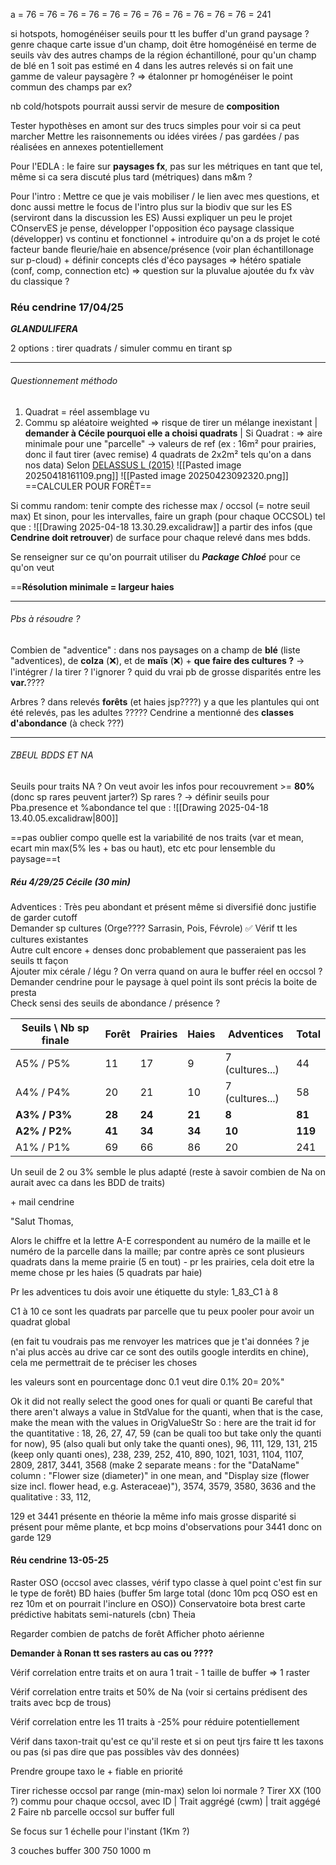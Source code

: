 a = 76 = 76 = 76 = 76 = 76 = 76 = 76 = 76 = 76 = 76 = 76 = 241




si hotspots, homogénéiser seuils pour tt les buffer d'un grand paysage ? genre chaque carte issue d'un champ, doit être homogénéisé en terme de seuils vàv des autres champs de la région échantilloné, pour qu'un champ de blé en 1 soit pas estimé en 4 dans les autres relevés si on fait une gamme de valeur paysagère ? => étalonner pr homogénéiser le point commun des champs par ex?

nb cold/hotspots pourrait aussi servir de mesure de **composition**

Tester hypothèses en amont sur des trucs simples pour voir si ca peut marcher
Mettre les raisonnements ou idées virées / pas gardées / pas réalisées en annexes potentiellement


Pour l'EDLA : le faire sur **paysages fx**, pas sur les métriques en tant que tel, même si ca sera discuté plus tard (métriques) dans m&m ?

Pour l'intro : Mettre ce que je vais mobiliser / le lien avec mes questions, et donc aussi mettre le focus de l'intro plus sur la biodiv que sur les ES (serviront dans la discussion les ES)
Aussi expliquer un peu le projet COnservES je pense, développer l'opposition éco paysage classique (développer) vs continu et fonctionnel + introduire qu'on a ds projet le coté facteur bande fleurie/haie en absence/présence (voir plan échantillonage sur p-cloud) + définir concepts clés d'éco paysages => hétéro spatiale (conf, comp, connection etc) => question sur la pluvalue ajoutée du fx vàv du classique ?




### Réu cendrine 17/04/25

***GLANDULIFERA***


2 options : tirer quadrats / simuler commu en tirant sp

___
###### Questionnement méthodo 

1) Quadrat = réel assemblage vu
2) Commu sp aléatoire weighted => risque de tirer un mélange inexistant | **demander à Cécile pourquoi elle a choisi quadrats** |
Si Quadrat : => aire minimale pour une "parcelle" → valeurs de ref (ex : 16m² pour prairies, donc il faut tirer (avec remise) 4 quadrats de 2x2m² tels qu'on a dans nos data)
Selon [DELASSUS L (2015)](https://www.cbnbrest.fr/pmb_pdf/CBNB_2015_Delassus_60091.pdf)
![[Pasted image 20250418161109.png]]
![[Pasted image 20250423092320.png]]
==CALCULER POUR FORÊT==




Si commu random: tenir compte des richesse max / occsol (= notre seuil max)
Et sinon, pour les intervalles, faire un graph (pour chaque OCCSOL) tel que : 
![[Drawing 2025-04-18 13.30.29.excalidraw]] a partir des infos (que **Cendrine doit retrouver**) de surface pour chaque relevé dans mes bdds.


Se renseigner sur ce qu'on pourrait utiliser du ***Package Chloé*** pour ce qu'on veut

==**Résolution minimale = largeur haies**

______
###### Pbs à résoudre ?

Combien de "adventice" : dans nos paysages on a champ de **blé** (liste "adventices), de **colza** (❌), et de **maïs** (❌)
\+ **que faire des cultures ?** → l'intégrer / la tirer ? l'ignorer ? quid du vrai pb de grosse disparités entre les **var.**????

Arbres ? dans relevés **forêts** (et haies jsp????) y a que les plantules qui ont été relevés, pas les adultes ?????
Cendrine a mentionné des **classes d'abondance** (à check ???)

____
###### ZBEUL BDDS ET NA

Seuils pour traits NA ?
On veut avoir les infos pour recouvrement >= **80%** (donc sp rares peuvent jarter?)
Sp rares ? → définir seuils pour Pba.presence et %abondance tel que :
![[Drawing 2025-04-18 13.40.05.excalidraw|800]]


==pas oublier compo
quelle est la variabilité de nos traits (var et mean, ecart min max(5% les + bas ou haut), etc etc pour lensemble du paysage==t

##### Réu 4/29/25 Cécile (30 min)

Adventices : Très  peu abondant et présent même si diversifié donc justifie de garder cutoff	
Demander sp	cultures (Orge???? Sarrasin, Pois, Févrole) ✅
Vérif tt les cultures existantes	
Autre cult encore + denses donc probablement que passeraient pas les seuils tt façon	
Ajouter mix cérale / légu ?	
On verra quand on aura le buffer réel en occsol ?
Demander cendrine pour le paysage à quel point ils sont précis la boite de presta	
Check sensi des seuils de abondance / présence ?


| Seuils \ Nb sp finale | Forêt  | Prairies | Haies  | Adventices      | Total      |
| --------------------- | ------ | -------- | ------ | --------------- | ---------- |
| A5% / P5%             | 11     | 17       | 9      | 7 (cultures...) | 44         |
| A4% / P4%             | 20     | 21       | 10     | 7 (cultures...) | 58         |
| **A3% / P3%**         | **28** | **24**   | **21** | **8**           | **81<br>** |
| **A2% / P2%**         | **41** | **34**   | **34** | **10**          | **119**    |
| A1% / P1%             | 69     | 66       | 86     | 20              | 241        |
Un seuil de 2 ou 3% semble le plus adapté (reste à savoir combien de Na on aurait avec ca dans les BDD de traits)

\+ mail cendrine
	
"Salut Thomas,

Alors le chiffre et la lettre A-E correspondent au numéro de la maille et le numéro de la parcelle dans la maille; par contre après ce sont plusieurs quadrats dans la meme prairie (5 en tout) - pr les prairies, cela doit etre la meme chose pr les haies (5 quadrats par haie) 

Pr les adventices tu dois avoir une étiquette du style: 1_83_C1 à 8 

C1 à 10 ce sont les quadrats par parcelle que tu peux pooler pour avoir un quadrat global

(en fait tu voudrais pas me renvoyer les matrices que je t'ai données ? je n'ai plus accès au drive car ce sont des outils google interdits en chine), cela me permettrait de te préciser les choses

les valeurs sont en pourcentage donc 0.1 veut dire 0.1% 20= 20%"





Ok it did not really select the good ones for quali or quanti
Be careful that there aren't always a value in StdValue for the quanti, when that is the case, make the mean with the values in OrigValueStr
So : here are the trait id for the quantitative : 18, 26, 27, 47, 59 (can be quali too but take only the quanti for now), 95 (also quali but only take the quanti ones), 96, 111, 129, 131, 215 (keep only quanti ones), 238, 239, 252, 410, 890, 1021, 1031, 1104, 1107, 2809, 2817, 3441, 3568 (make 2 separate means : for the "DataName" column : "Flower size (diameter)" in one mean, and "Display size (flower size incl. flower head, e.g. Asteraceae)"), 3574, 3579, 3580, 3636
and the qualitative : 33, 112,



129 et 3441 présente en théorie la même info mais grosse disparité si présent pour même plante, et bcp moins d'observations pour 3441 donc on garde 129 



#### Réu cendrine 13-05-25

Raster OSO (occsol avec classes,  vérif typo classe à quel point c'est fin sur le type de forêt) 
BD haies (buffer 5m large total (donc 10m pcq OSO est en rez 10m et on pourrait l'inclure en OSO))
Conservatoire bota brest carte prédictive habitats semi-naturels (cbn)
Theia


Regarder combien de patchs de forêt
Afficher photo aérienne 

**Demander à Ronan tt ses rasters au cas ou ????**

Vérif correlation entre traits et on aura 1 trait - 1 taille de buffer => 1 raster

Vérif correlation entre traits et 50% de Na (voir si certains prédisent des traits avec bcp de trous)

Vérif correlation entre les 11 traits à -25% pour réduire potentiellement


Vérif dans taxon-trait qu'est ce qu'il reste et si on peut tjrs faire tt les taxons ou pas (si pas dire que pas possibles vàv des données)

Prendre groupe taxo le + fiable en priorité 



Tirer richesse occsol par range (min-max) selon loi normale ?
Tirer XX (100 ?) commu pour chaque occsol, avec ID | Trait aggrégé (cwm) | trait aggégé 2
Faire nb parcelle occsol sur buffer full

Se focus sur 1 échelle pour l'instant (1Km ?)








3 couches buffer 
300
750
1000 m


